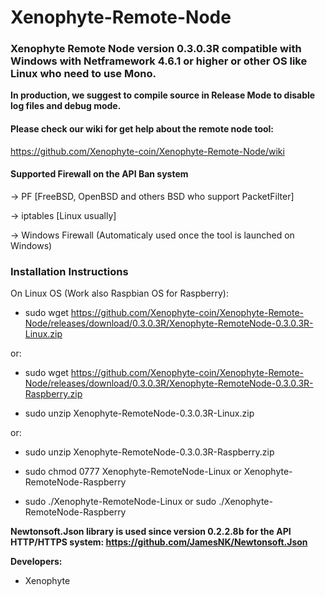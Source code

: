 # Xenophyte-Remote-Node
<h3>Xenophyte Remote Node version 0.3.0.3R compatible with Windows with Netframework 4.6.1 or higher or other OS like Linux who need to use Mono.</h3>

**In production, we suggest to compile source in Release Mode to disable log files and debug mode.**

<h4>Please check our wiki for get help about the remote node tool:</h4>

https://github.com/Xenophyte-coin/Xenophyte-Remote-Node/wiki

<h4>Supported Firewall on the API Ban system</h4>

-> PF [FreeBSD, OpenBSD and others BSD who support PacketFilter]

-> iptables [Linux usually]

-> Windows Firewall (Automaticaly used once the tool is launched on Windows)

<h3>Installation Instructions</h3>

On Linux OS (Work also Raspbian OS for Raspberry):

- sudo wget https://github.com/Xenophyte-coin/Xenophyte-Remote-Node/releases/download/0.3.0.3R/Xenophyte-RemoteNode-0.3.0.3R-Linux.zip

or:

- sudo wget https://github.com/Xenophyte-coin/Xenophyte-Remote-Node/releases/download/0.3.0.3R/Xenophyte-RemoteNode-0.3.0.3R-Raspberry.zip

- sudo unzip Xenophyte-RemoteNode-0.3.0.3R-Linux.zip

or:

- sudo unzip Xenophyte-RemoteNode-0.3.0.3R-Raspberry.zip

- sudo chmod 0777 Xenophyte-RemoteNode-Linux or Xenophyte-RemoteNode-Raspberry

- sudo ./Xenophyte-RemoteNode-Linux or sudo ./Xenophyte-RemoteNode-Raspberry

**Newtonsoft.Json library is used since version 0.2.2.8b for the API HTTP/HTTPS system: https://github.com/JamesNK/Newtonsoft.Json**

**Developers:**

- Xenophyte 
